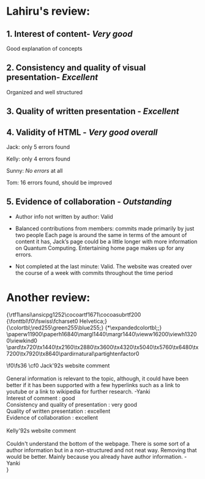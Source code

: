 # Lahiru's review:

## 1. Interest of content- *Very good* ##

Good explanation of concepts

## 2. Consistency and quality of visual presentation- *Excellent* ##

Organized and well structured

## 3. Quality of written presentation - *Excellent* ##

## 4. Validity of HTML - *Very good overall* ##

Jack: only 5 errors found

Kelly: only 4 errors found

Sunny: *No errors* at all

Tom: 16 errors found, should be improved

## 5. Evidence of collaboration - *Outstanding* ##

* Author info not written by author: Valid

* Balanced contributions from members: commits made primarily by just two people
Each page is around the same in terms of the amount of content it has, Jack’s page could be a little longer with more information on Quantum Computing. Entertaining home page makes up for any errors.

* Not completed at the last minute: Valid. The website was created over the course of a week with commits throughout the time period

# Another review:

{\rtf1\ansi\ansicpg1252\cocoartf1671\cocoasubrtf200
{\fonttbl\f0\fswiss\fcharset0 Helvetica;}
{\colortbl;\red255\green255\blue255;}
{\*\expandedcolortbl;;}
\paperw11900\paperh16840\margl1440\margr1440\vieww16200\viewh13200\viewkind0
\pard\tx720\tx1440\tx2160\tx2880\tx3600\tx4320\tx5040\tx5760\tx6480\tx7200\tx7920\tx8640\pardirnatural\partightenfactor0

\f0\fs36 \cf0 Jack\'92s website comment\
\
General information is relevant to the topic, although, it could have been better if it has been supported with a few hyperlinks such as a link to youtube or a link to wikipedia for further research. -Yanki\
Interest of comment : good\
Consistency and quality of presentation : very good\
Quality of written presentation : excellent\
Evidence of collaboration : excellent\
\
Kelly\'92s website comment\
\
Couldn't understand the bottom of the webpage. There is some sort of a author information but in a non-structured and not neat way. Removing that would be better. Mainly because you already have author information. -Yanki\
}
